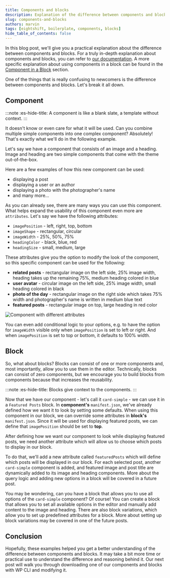 ```yaml
---
title: Components and blocks
description: Explanation of the difference between components and blocks on a practical example
slug: components-and-blocks
authors: marvin
tags: [eightshift, boilerplate, components, blocks]
hide_table_of_contents: false
---
```

In this blog post, we'll give you a practical explanation about the difference between components and blocks. For a truly in-depth explanation about components and blocks, you can refer to [our documentation](/docs/basics/blocks). A more specific explanation about using components in a block can be found in the [Component in a Block](/docs/basics/blocks-component-in-block/) section.

<!--truncate-->
One of the things that is really confusing to newcomers is the difference between components and blocks. Let's break it all down.

## Component

:::note :es-hide-title:
A component is like a blank slate, a template without context.
:::

It doesn't know or even care for what it will be used. Can you combine multiple simple components into one complex component? Absolutely! That's exactly what we'll do in the following example.

Let's say we have a component that consists of an image and a heading. Image and heading are two simple components that come with the theme out-of-the-box.

Here are a few examples of how this new component can be used:
- displaying a post
- displaying a user or an author
- displaying a photo with the photographer's name
- and many more...

As you can already see, there are many ways you can use this component. What helps expand the usability of this component even more are `attributes`. Let's say we have the following attributes:
- `imagePosition` - left, right, top, bottom
- `imageShape` - rectangular, circular
- `imageWidth` - 25%, 50%, 75%
- `headingColor` - black, blue, red
- `headingSize` - small, medium, large

These attributes give you the option to modify the look of the component, so this specific component can be used for the following:

- **related posts** - rectangular image on the left side, 25% image width, heading takes up the remaining 75%, medium heading colored in blue
- **user avatar** - circular image on the left side, 25% image width, small heading colored in black
- **photo of the day** - rectangular image on the right side which takes 75% width and photographer's name is written in medium blue text
- **featured posts** - rectangular image on top, large heading in red color

![Component with different attributes](/img/blog/components.webp)

You can even add conditional logic to your options, e.g. to have the option for `imageWidth` visible only when `imagePosition` is set to left or right. And when `imagePosition` is set to top or bottom, it defaults to 100% width.

## Block

So, what about blocks? Blocks can consist of one or more components and, most importantly, allow you to use them in the editor. Technically, blocks can consist of zero components, but we encourage you to build blocks from components because that increases the reusability.

:::note :es-hide-title:
Blocks give context to the components.
:::

Now that we have our component - let's call it `card-simple` - we can use it in a `Featured Posts` block. In **component's** `manifest.json`, we've already defined how we want it to look by setting some defaults. When using this component in our block, we can override some attributes in **block's** `manifest.json`. Since it will be used for displaying featured posts, we can define that `imagePosition` should be set to **top**.

After defining how we want our component to look while displaying featured posts, we need another attribute which will allow us to choose which posts to display in our block.

To do that, we'll add a new attribute called `featuredPosts` which will define which posts will be displayed in our block. For each selected post, another `card-simple` component is added, and featured image and post title are dynamically added to its image and heading components. More about the query logic and adding new options in a block will be covered in a future post.

You may be wondering, can you have a block that allows you to use all options of the `card-simple` component? Of course! You can create a block that allows you to set all available options in the editor and manually add content to the image and heading. There are also block variations, which allow you to set up predefined attributes for a block. More about setting up block variations may be covered in one of the future posts.

## Conclusion

Hopefully, these examples helped you get a better understanding of the difference between components and blocks. It may take a bit more time or practical use to understand the difference and reasoning behind it. Our next post will walk you through downloading one of our components and blocks with WP CLI and modifying it.
